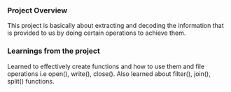 ### Project Overview

 This project is basically about extracting and decoding the information that is provided to us by doing certain operations to achieve them.


### Learnings from the project

 Learned to effectively create functions and how to use them and file operations  i.e open(), write(), close().
Also learned about filter(), join(), split() functions.


